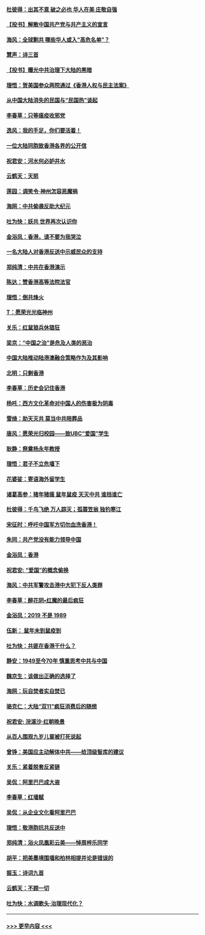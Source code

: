#### [杜彼得：出其不意 破之必也 华人在美 庄敬自强](../pages/nsc993/n11679554.md?t=11261033) 
#### [【投书】解散中国共产党与共产主义的宣言](../pages/nsc993/n11679177.md?t=11261033) 
#### [海风：全球剿共 哪些华人或入“高危名单”？](../pages/nsc993/n11678617.md?t=11261033) 
#### [慧声：诗三首](../pages/nsc993/n11678848.md?t=11261033) 
#### [【投书】曝光中共治理下大陆的黑暗](../pages/nsc993/n11678674.md?t=11261033) 
#### [理悟：贺美国参众两院通过《香港人权与民主法案》](../pages/nsc993/n11678104.md?t=11261033) 
#### [从中国大陆消失的民国与“民国热”谈起](../pages/nsc993/n11678075.md?t=11261033) 
#### [李春草：只等瘟疫收邪党](../pages/nsc993/n11677308.md?t=11261033) 
#### [逸风：我的手足，你们要活着！](../pages/nsc993/n11676352.md?t=11261033) 
#### [一位大陆同胞致香港各界的公开信](../pages/nsc993/n11675761.md?t=11261033) 
#### [祝君安：河水何必妒井水](../pages/nsc993/n11675746.md?t=11261033) 
#### [云鹤天：天怒](../pages/nsc993/n11675718.md?t=11261033) 
#### [莲园：调笑令‧神州怎容恶魔祸](../pages/nsc993/n11675648.md?t=11261033) 
#### [海网：中共偷袭反助大纪元](../pages/nsc993/n11673515.md?t=11261033) 
#### [吐为快：妖共 世界再次认识你](../pages/nsc993/n11673506.md?t=11261033) 
#### [金浴凤：香港，请不要为我哭泣](../pages/nsc993/n11673248.md?t=11261033) 
#### [一名大陆人对香港反送中示威民众的支持](../pages/nsc993/n11672615.md?t=11261033) 
#### [郑纯清：中共在香港演示](../pages/nsc993/n11670539.md?t=11261033) 
#### [陈达：赞香港高等法院法官](../pages/nsc993/n11669542.md?t=11261033) 
#### [理悟：倒共烽火](../pages/nsc993/n11668844.md?t=11261033) 
#### [T：愿荣光光临神州](../pages/nsc993/n11668421.md?t=11261033) 
#### [关乐：红鼠狼兵休猖狂](../pages/nsc993/n11668378.md?t=11261033) 
#### [梁京：“中国之治”是危及人类的恶治](../pages/nsc993/n11668328.md?t=11261033) 
#### [中国大陆推动陆港澳融合策略作为及其影响](../pages/nsc993/n11668157.md?t=11261033) 
#### [北明：只剩香港](../pages/nsc993/n11668002.md?t=11261033) 
#### [李春草：历史会记住香港](../pages/nsc993/n11667927.md?t=11261033) 
#### [杨吒：西方文化革命对中国人的伤害极为阴毒](../pages/nsc993/n11664521.md?t=11261033) 
#### [雪绮：助天灭共 莫当中共陪葬品](../pages/nsc993/n11662650.md?t=11261033) 
#### [唐风：愿荣光归校园——致UBC“爱国”学生](../pages/nsc993/n11662194.md?t=11261033) 
#### [耿静：祭奠杨永年教授](../pages/nsc993/n11662514.md?t=11261033) 
#### [理悟：君子不立危墙下](../pages/nsc993/n11662172.md?t=11261033) 
#### [花婆娑：寄语海外留学生](../pages/nsc993/n11662121.md?t=11261033) 
#### [诸葛高参：猪年猪瘟 鼠年鼠疫 天灭中共 谁挡谁亡](../pages/nsc993/n11661980.md?t=11261033) 
#### [杜彼得：千鸟飞绝 万人踪灭；孤蓑笠翁 独钓寒江](../pages/nsc993/n11661170.md?t=11261033) 
#### [宋征时：呼吁中国军方切勿血洗香港！](../pages/nsc993/n11415318.md?t=11261033) 
#### [朱同：共产党没有能力领导中国](../pages/nsc993/n11660421.md?t=11261033) 
#### [金浴凤：香港](../pages/nsc993/n11660419.md?t=11261033) 
#### [祝君安: “爱国”的概念偷换](../pages/nsc993/n11659706.md?t=11261033) 
#### [海风：中共军警攻击港中大犯下反人类罪](../pages/nsc993/n11659632.md?t=11261033) 
#### [李春草：醉花阴•红魔的最后疯狂](../pages/nsc993/n11659287.md?t=11261033) 
#### [金浴凤：2019 不是 1989](../pages/nsc993/n11657663.md?t=11261033) 
#### [伍新： 鼠年未到鼠疫到](../pages/nsc993/n11655098.md?t=11261033) 
#### [吐为快：共匪在香港干什么？](../pages/nsc993/n11654891.md?t=11261033) 
#### [静安：1949至今70年 慎重思考中共与中国](../pages/nsc993/n11651244.md?t=11261033) 
#### [魏京生：该做出正确的选择了](../pages/nsc993/n11653084.md?t=11261033) 
#### [海网：玩自焚者实自焚已](../pages/nsc993/n11652423.md?t=11261033) 
#### [骆克仁：大陆“双11”疯狂消费后的随想](../pages/nsc993/n11652305.md?t=11261033) 
#### [祝君安: 浣溪沙·红朝晚景](../pages/nsc993/n11652258.md?t=11261033) 
#### [从百人围观九岁儿童被打死说起](../pages/nsc993/n11651030.md?t=11261033) 
#### [曾铮：美国应主动解体中共——给顶级智库的建议](../pages/nsc993/n11649888.md?t=11261033) 
#### [关乐：紧着脱套反紧链](../pages/nsc993/n11649069.md?t=11261033) 
#### [吴侃：阿里巴巴成大盗](../pages/nsc993/n11645523.md?t=11261033) 
#### [李春草：红墙赋](../pages/nsc993/n11646389.md?t=11261033) 
#### [吴侃：从企业文化看阿里巴巴](../pages/nsc993/n11645476.md?t=11261033) 
#### [理悟：敬港胞抗共反送中](../pages/nsc993/n11645466.md?t=11261033) 
#### [郑纯清：浴火凤凰彩云美——悼周梓乐同学](../pages/nsc993/n11645155.md?t=11261033) 
#### [胡平：把美墨境围墙和柏林相提并论是错误的](../pages/nsc993/n11645134.md?t=11261033) 
#### [振玉：诗词九首](../pages/nsc993/n11644081.md?t=11261033) 
#### [云鹤天：不顾一切](../pages/nsc993/n11643508.md?t=11261033) 
#### [吐为快：水调歌头·治理现代化？](../pages/nsc993/n11643485.md?t=11261033) 

----
#### [ >>> 更早内容 <<< ](../indexes/nsc993-earlier.md)
